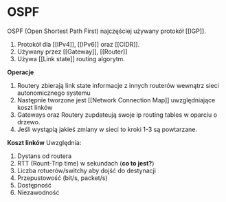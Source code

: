 # OSPF
OSPF (Open Shortest Path First) najczęściej używany protokół [[IGP]]. 

1. Protokół dla [[IPv4]], [[IPv6]] oraz [[CIDR]]. 
2. Używany przez [[Gateway]], [[Router]]
3. Używa [[Link state]] routing algorytm.

**Operacje**
1. Routery zbierają link state informacje z innych routerów wewnątrz sieci autonomicznego systemu
2. Następnie tworzone jest [[Network Connection Map]] uwzględniające koszt linków
3. Gateways oraz Routery zupdateują swoje ip routing tables w oparciu o drzewo.
4. Jeśli wystąpią jakieś zmiany w sieci to kroki 1-3 są powtarzane.

**Koszt linków**
Uwzględnia:
1. Dystans od routera
2. RTT (Rount-Trip time) w sekundach (**co to jest?**)
3. Liczba rotuerów/switchy aby dojść do destynacji
4. Przepustowość (bit/s, packet/s)
5. Dostępność
6. Niezawodność